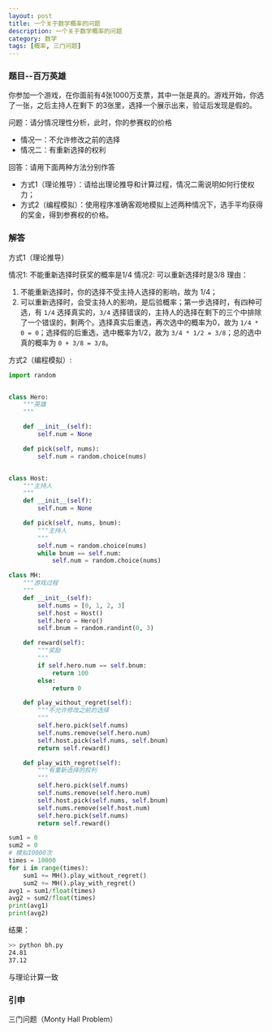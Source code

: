 ```yaml
---
layout: post
title: 一个关于数学概率的问题
description: 一个关于数学概率的问题
category: 数学
tags: [概率, 三门问题]
---
```


### 题目--百万英雄

你参加一个游戏，在你面前有4张1000万支票，其中一张是真的。游戏开始，你选了一张，之后主持人在剩下
的3张里，选择一个展示出来，验证后发现是假的。

问题：请分情况理性分析，此时，你的参赛权的价格

- 情况一：不允许修改之前的选择
- 情况二：有重新选择的权利

回答：请用下面两种方法分别作答

- 方式1（理论推导）：请给出理论推导和计算过程，情况二需说明如何行使权力；
- 方式2（编程模拟）：使用程序准确客观地模拟上述两种情况下，选手平均获得的奖金，得到参赛权的价格。

### 解答

方式1（理论推导）

情况1: 不能重新选择时获奖的概率是1/4
情况2: 可以重新选择时是3/8
理由：

1. 不能重新选择时，你的选择不受主持人选择的影响，故为 1/4；
2. 可以重新选择时，会受主持人的影响，是后验概率；第一步选择时，有四种可选，有 `1/4` 选择真实的，`3/4` 选择错误的，主持人的选择在剩下的三个中排除了一个错误的，剩两个。选择真实后重选，再次选中的概率为0，故为 `1/4 * 0 = 0`；选择假的后重选，选中概率为1/2，故为 `3/4 * 1/2 = 3/8`；总的选中真的概率为 `0 + 3/8 = 3/8`。

方式2（编程模拟）:

```python
import random


class Hero:
    """英雄
    """

    def __init__(self):
        self.num = None

    def pick(self, nums):
        self.num = random.choice(nums)


class Host:
    """主持人
    """
    def __init__(self):
        self.num = None

    def pick(self, nums, bnum):
        """主持人
        """
        self.num = random.choice(nums)
        while bnum == self.num:
            self.num = random.choice(nums)

class MH:
    """游戏过程
    """
    def __init__(self):
        self.nums = [0, 1, 2, 3]
        self.host = Host()
        self.hero = Hero()
        self.bnum = random.randint(0, 3)

    def reward(self):
        """奖励
        """
        if self.hero.num == self.bnum:
            return 100
        else:
            return 0

    def play_without_regret(self):
        """不允许修改之前的选择
        """
        self.hero.pick(self.nums)
        self.nums.remove(self.hero.num)
        self.host.pick(self.nums, self.bnum)
        return self.reward()

    def play_with_regret(self):
        """有重新选择的权利
        """
        self.hero.pick(self.nums)
        self.nums.remove(self.hero.num)
        self.host.pick(self.nums, self.bnum)
        self.nums.remove(self.host.num)
        self.hero.pick(self.nums)
        return self.reward()

sum1 = 0
sum2 = 0
# 模拟10000次
times = 10000
for i in range(times):
    sum1 += MH().play_without_regret()
    sum2 += MH().play_with_regret()
avg1 = sum1/float(times)
avg2 = sum2/float(times)
print(avg1)
print(avg2)

```

结果：

```bash
>> python bh.py
24.81
37.12
```

与理论计算一致

### 引申

三门问题（Monty Hall Problem）
